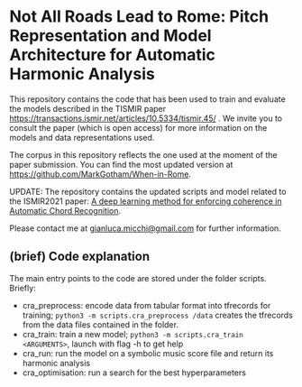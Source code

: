 # Not All Roads Lead to Rome: Pitch Representation and Model Architecture for Automatic Harmonic Analysis
This repository contains the code that has been used to train and evaluate the models described in the TISMIR paper https://transactions.ismir.net/articles/10.5334/tismir.45/ .
We invite you to consult the paper (which is open access) for more information on the models and data representations used.

The corpus in this repository reflects the one used at the moment of the paper submission. You can find the most updated version at https://github.com/MarkGotham/When-in-Rome.

UPDATE: The repository contains the updated scripts and model related to the ISMIR2021 paper: [A deep learning method for enforcing coherence in Automatic Chord Recognition](https://archives.ismir.net/ismir2021/paper/000055.pdf).

Please contact me at gianluca.micchi@gmail.com for further information.

## (brief) Code explanation
The main entry points to the code are stored under the folder scripts. Briefly:
 - cra_preprocess: encode data from tabular format into tfrecords for training; `python3 -m scripts.cra_preprocess /data` creates the tfrecords from the data files contained in the folder.
 - cra_train: train a new model; `python3 -m scripts.cra_train <ARGUMENTS>`, launch with flag -h to get help 
 - cra_run: run the model on a symbolic music score file and return its harmonic analysis
 - cra_optimisation: run a search for the best hyperparameters